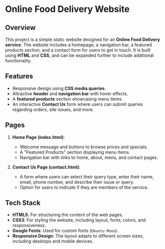 # Online Food Delivery Website

## Overview
This project is a simple static website designed for an **Online Food Delivery service**. The website includes a homepage, a navigation bar, a featured products section, and a contact form for users to get in touch. It is built using **HTML** and **CSS**, and can be expanded further to include additional functionality.

## Features
- Responsive design using **CSS media queries**.
- Attractive **header** and **navigation bar** with hover effects.
- A **featured products** section showcasing menu items.
- An interactive **Contact Us** form where users can submit queries regarding orders, site issues, and more.

## Pages
1. **Home Page (index.html)**:
   - Welcome message and buttons to browse prices and specials.
   - A "Featured Products" section displaying menu items.
   - Navigation bar with links to home, about, menu, and contact pages.

2. **Contact Us Page (contact.html)**:
   - A form where users can select their query type, enter their name, email, phone number, and describe their issue or query.
   - Option for users to indicate if they are members of the service.

## Tech Stack
- **HTML5**: For structuring the content of the web pages.
- **CSS3**: For styling the website, including layout, fonts, colors, and responsiveness.
- **Google Fonts**: Used for custom fonts (`Ubuntu Mono`).
- **Responsive Design**: The layout adapts to different screen sizes, including desktops and mobile devices.

